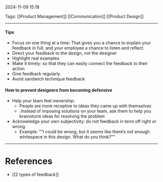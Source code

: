 2024-11-09 15:18

Tags: [[Product Management]] [[Communication]] [[Product Design]] 

---

#### Tips
- Focus on one thing at a time: That gives you a chance to explain your
feedback in full, and your employee a chance to listen and reflect.
- Direct your feedback to the design, not the designer
- Highlight real examples
- Make it timely: so that they can easily connect the feedback to their action
- Give feedback regularly
- Avoid sandwich technique feedback
#### How to prevent designers from becoming defensive
- Help your team feel ownership:
	- People are more receptive to ideas they came up with themselves
	- .Instead of imposing solutions on your team, ask them to help you brainstorm ideas for resolving the problem
- Acknowledge your own subjectivity: do not feedback in term off right or wrong
	- Example: "“I could be wrong, but it seems like there’s not enough whitespace in this design. What do you think?”"

---
# References
- [[2 types of feedback]]